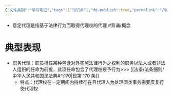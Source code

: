 ```yaml
---
{"文件类别":"学习笔记","tags":["知识点"],"dg-publish":true,"permalink":"/学习笔记studyup/知识点cheese/意定代理/","dgPassFrontmatter":true,"noteIcon":"","created":"2024-07-31T16:07:34.172+08:00","updated":"2024-10-14T15:07:37.899+08:00"}
---
```


- 意定代理是指基于法律行为而取得代理权的代理 #背诵/概念 
# 典型表现
- 职务代理：职员担任某种包含对外实施法律行为之权利的职务以法人或者非法人组织的任命为前提，此项任命包含了代理权授予行为>>> [[法条/法条细则/中华人民共和国民法典#^t170\|民第 170 条]]
	- 特点：代理权在一定期间内持续存在且代理人为处理同类事务需要反复行使代理权

